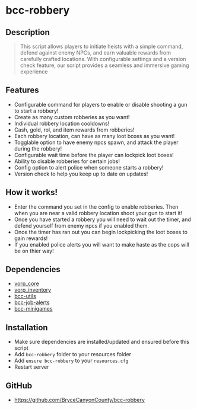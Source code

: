 # bcc-robbery

## Description
> This script allows players to initiate heists with a simple command, defend against enemy NPCs, and earn valuable rewards from carefully crafted locations. With configurable settings and a version check feature, our script provides a seamless and immersive gaming experience

## Features
- Configurable command for players to enable or disable shooting a gun to start a robbery!
- Create as many custom robberies as you want!
- Individual robbery location cooldowns!
- Cash, gold, rol, and item rewards from robberies!
- Each robbery location, can have as many loot boxes as you want!
- Togglable option to have enemy npcs spawn, and attack the player during the robbery!
- Configurable wait time before the player can lockpick loot boxes!
- Ability to disable robberies for certain jobs!
- Config option to alert police when someone starts a robbery!
- Version check to help you keep up to date on updates!

## How it works!
- Enter the command you set in the config to enable robberies. Then when you are near a valid robbery location shoot your gun to start it!
- Once you have started a robbery you will need to wait out the timer, and defend yourself from enemy npcs if you enabled them.
- Once the timer has ran out you can begin lockpicking the loot boxes to gain rewards!
- If you enabled police alerts you will want to make haste as the cops will be on thier way!

## Dependencies
- [vorp_core](https://github.com/VORPCORE/vorp-core-lua)
- [vorp_inventory](https://github.com/VORPCORE/vorp_inventory-lua)
- [bcc-utils](https://github.com/BryceCanyonCounty/bcc-utils)
- [bcc-job-alerts](https://github.com/BryceCanyonCounty/bcc-job-alerts)
- [bcc-minigames](https://github.com/BryceCanyonCounty/bcc-minigames)

## Installation
- Make sure dependencies are installed/updated and ensured before this script
- Add `bcc-robbery` folder to your resources folder
- Add `ensure bcc-robbery` to your `resources.cfg`
- Restart server

## GitHub
- https://github.com/BryceCanyonCounty/bcc-robbery
